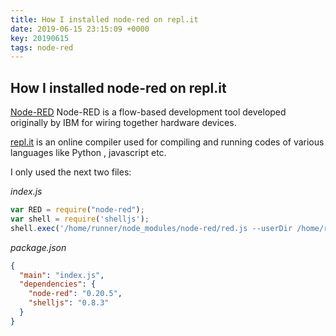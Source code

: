 ```yaml
---
title: How I installed node-red on repl.it
date: 2019-06-15 23:15:09 +0000
key: 20190615
tags: node-red
---
```


## How I installed node-red on repl.it

[Node-RED](https://nodered.org/) Node-RED is a flow-based development tool developed originally by IBM for wiring together hardware devices.

[repl.it](https://repl.it/) is an online compiler used for compiling and running codes of various languages like Python , javascript etc.

I only used the next two files:

*index.js*

```javascript
var RED = require("node-red");
var shell = require('shelljs');
shell.exec('/home/runner/node_modules/node-red/red.js --userDir /home/runner')
```

*package.json*

```json
{
  "main": "index.js",
  "dependencies": {
    "node-red": "0.20.5",
    "shelljs": "0.8.3"
  }
}
```
